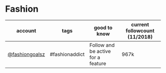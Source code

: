 # Fashion
|                         account                          |      tags      |            good to know            | current followcount (11/2018) |
| -------------------------------------------------------- | -------------- | ---------------------------------- | ----------------------------- |
| [@fashiongoalsz](https://www.instagram.com/fashiongoalsz/) | #fashionaddict | Follow and be active for a feature | 967k                          |
